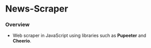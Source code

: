 # News-Scraper

### Overview
- Web scraper in JavaScript using libraries such as **Pupeeter** and **Cheerio**.

